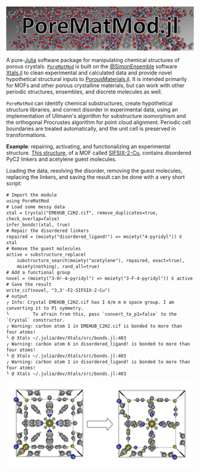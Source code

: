 ![logo.JPG](assets/logo.JPG)

A pure-[Julia](https://julialang.org/) software package for manipulating chemical
structures of porous crystals.  [`PoreMatMod`](https://github.com/SimonEnsemble/PoreMatMod.jl) is built on the
[@SimonEnsemble](https://SimonEnsemble.github.io) software
[Xtals.jl](https://github.com/SimonEnsemble/Xtals.jl) to clean experimental and
calculated data and provide novel hypothetical structural inputs to
[PorousMaterials.jl](https://github.com/SimonEnsemble/PorousMaterials.jl).  It is
intended primarily for MOFs and other porous crystalline materials, but can work
with other periodic structures, ensembles, and discrete molecules as well.

`PoreMatMod` can identify chemical substructures, create hypothetical structure
libraries, and correct disorder in experimental data, using an implementation
of Ullmann's algorithm for substructure isomorphism and the orthogonal Procrustes
algorithm for point cloud alignment.  Periodic cell boundaries are treated
automatically, and the unit cell is preserved in transformations.

**Example**: repairing, activating, and functionalizing an experimental
structure.  [This structure](https://dx.doi.org/10.5517/ccdc.csd.cc1ldj8s), of
a MOF called [SIFSIX-2-Cu](https://dx.doi.org/10.1126/science.aaf2458), contains
disordered PyC2 linkers and acetylene guest molecules.

Loading the data, resolving the disorder, removing the guest molecules, replacing
the linkers, and saving the result can be done with a very short script:

```jldoctest; output=false
# Import the module
using PoreMatMod
# Load some messy data
xtal = Crystal("EMEHUB_C2H2.cif", remove_duplicates=true, check_overlap=false)
infer_bonds!(xtal, true)
# Repair the disordered linkers
repaired = (moiety("disordered_ligand!") => moiety("4-pyridyl")) ∈ xtal
# Remove the guest molecules
active = substructure_replace(
    substructure_search(moiety("acetylene"), repaired, exact=true), 
    moiety(nothing), rand_all=true)
# Add a functional group
novel = (moiety("3-H!-4-pyridyl") => moiety("3-F-4-pyridyl")) ∈ active
# Save the result
write_cif(novel, "3,3'-F2-SIFSIX-2-Cu")
# output
┌ Info: Crystal EMEHUB_C2H2.cif has I 4/m m m space group. I am converting it to P1 symmetry.
└         To afrain from this, pass `convert_to_p1=false` to the `Crystal` constructor.
┌ Warning: carbon atom 1 in EMEHUB_C2H2.cif is bonded to more than four atoms!
└ @ Xtals ~/.julia/dev/Xtals/src/bonds.jl:403
┌ Warning: carbon atom 6 in disordered_ligand! is bonded to more than four atoms!
└ @ Xtals ~/.julia/dev/Xtals/src/bonds.jl:403
┌ Warning: carbon atom 1 in disordered_ligand! is bonded to more than four atoms!
└ @ Xtals ~/.julia/dev/Xtals/src/bonds.jl:403
```

![messy to novel](assets/index.png)
